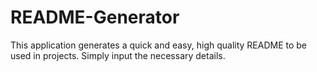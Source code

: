 # README-Generator
This application generates a quick and easy, high quality README to be used in projects. Simply input the necessary details.
